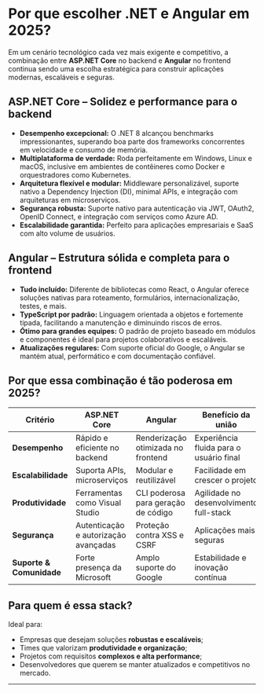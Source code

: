 # Por que escolher **.NET** e **Angular** em 2025?

Em um cenário tecnológico cada vez mais exigente e competitivo, a combinação entre **ASP.NET Core** no backend e **Angular** no frontend continua sendo uma escolha estratégica para construir aplicações modernas, escaláveis e seguras.

## **ASP.NET Core – Solidez e performance para o backend**

- **Desempenho excepcional:** O .NET 8 alcançou benchmarks impressionantes, superando boa parte dos frameworks concorrentes em velocidade e consumo de memória.
- **Multiplataforma de verdade:** Roda perfeitamente em Windows, Linux e macOS, inclusive em ambientes de contêineres como Docker e orquestradores como Kubernetes.
- **Arquitetura flexível e modular:** Middleware personalizável, suporte nativo a Dependency Injection (DI), minimal APIs, e integração com arquiteturas em microserviços.
- **Segurança robusta:** Suporte nativo para autenticação via JWT, OAuth2, OpenID Connect, e integração com serviços como Azure AD.
- **Escalabilidade garantida:** Perfeito para aplicações empresariais e SaaS com alto volume de usuários.

## **Angular – Estrutura sólida e completa para o frontend**

- **Tudo incluído:** Diferente de bibliotecas como React, o Angular oferece soluções nativas para roteamento, formulários, internacionalização, testes, e mais.
- **TypeScript por padrão:** Linguagem orientada a objetos e fortemente tipada, facilitando a manutenção e diminuindo riscos de erros.
- **Ótimo para grandes equipes:** O padrão de projeto baseado em módulos e componentes é ideal para projetos colaborativos e escaláveis.
- **Atualizações regulares:** Com suporte oficial do Google, o Angular se mantém atual, performático e com documentação confiável.

## **Por que essa combinação é tão poderosa em 2025?**

| Critério | ASP.NET Core | Angular | Benefício da união |
| --- | --- | --- | --- |
| **Desempenho** | Rápido e eficiente no backend | Renderização otimizada no frontend | Experiência fluida para o usuário final |
| **Escalabilidade** | Suporta APIs, microserviços | Modular e reutilizável | Facilidade em crescer o projeto |
| **Produtividade** | Ferramentas como Visual Studio | CLI poderosa para geração de código | Agilidade no desenvolvimento full-stack |
| **Segurança** | Autenticação e autorização avançadas | Proteção contra XSS e CSRF | Aplicações mais seguras |
| **Suporte & Comunidade** | Forte presença da Microsoft | Amplo suporte do Google | Estabilidade e inovação contínua |

## **Para quem é essa stack?**

Ideal para:

- Empresas que desejam soluções **robustas e escaláveis**;
- Times que valorizam **produtividade e organização**;
- Projetos com requisitos **complexos e alta performance**;
- Desenvolvedores que querem se manter atualizados e competitivos no mercado.

---
